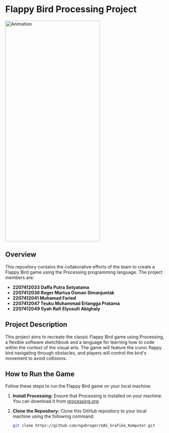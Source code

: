 # Flappy Bird Processing Project
<img src="https://github.com/ngabroger/UAS_Grafika_Komputer/assets/106647794/c73cc53d-1bdb-4d7e-8382-5bbe2a680e68" alt="Animation" style="width:300px;  height:700px;">

## Overview

This repository contains the collaborative efforts of the team to create a Flappy Bird game using the Processing programming language. The project members are:

- **2207412033 Daffa Putra Setyatama**
- **2207412036 Roger Martua Osman Simanjuntak**
- **2207412041 Muhamad Faried**
- **2207412047 Teuku Muhammad Erlangga Pratama**
- **2207412049 Syah Rafi Elyusufi Abighaly**

## Project Description

This project aims to recreate the classic Flappy Bird game using Processing, a flexible software sketchbook and a language for learning how to code within the context of the visual arts. The game will feature the iconic flappy bird navigating through obstacles, and players will control the bird's movement to avoid collisions.

## How to Run the Game

Follow these steps to run the Flappy Bird game on your local machine:

1. **Install Processing:** Ensure that Processing is installed on your machine. You can download it from [processing.org](https://processing.org/download/).

2. **Clone the Repository:** Clone this GitHub repository to your local machine using the following command:

   ```bash
   git clone https://github.com/ngabroger/UAS_Grafika_Komputer.git
